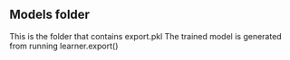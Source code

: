 ## Models folder
This is the folder that contains export.pkl
The trained model is generated from running learner.export()